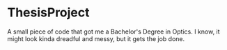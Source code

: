 # ThesisProject
A small piece of code that got me a Bachelor's Degree in Optics.
I know, it might look kinda dreadful and messy, but it gets the job done.
